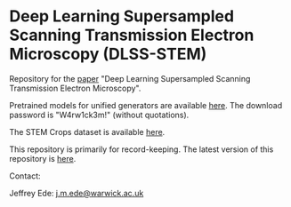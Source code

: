 # Deep Learning Supersampled Scanning Transmission Electron Microscopy (DLSS-STEM)

Repository for the [paper](http://arxiv.org/abs/1910.10467) "Deep Learning Supersampled Scanning Transmission Electron Microscopy".

Pretrained models for unified generators are available [here](https://mycloud-test.warwick.ac.uk/s/rbgCbZdXWqzSLCf). The download password is "W4rw1ck3m!" (without quotations). 

The STEM Crops dataset is available [here](https://github.com/Jeffrey-Ede/datasets/wiki).

This repository is primarily for record-keeping. The latest version of this repository is [here](https://github.com/Jeffrey-Ede/Higher-Resolution-STEM).

Contact:

Jeffrey Ede: j.m.ede@warwick.ac.uk

